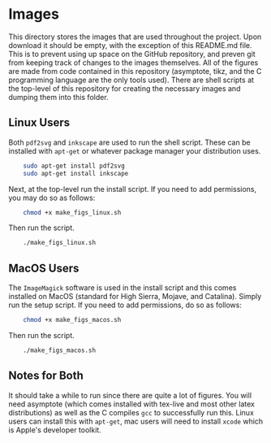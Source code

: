# Images
This directory stores the images that are used throughout the project. Upon
download it should be empty, with the exception of this README.md file. This is
to prevent using up space on the GitHub repository, and preven git from keeping
track of changes to the images themselves. All of the figures are made from code
contained in this repository (asymptote, tikz, and the C programming language
are the only tools used). There are shell scripts at the top-level of this
repository for creating the necessary images and dumping them into this folder.

## Linux Users
Both `pdf2svg` and `inkscape` are used to run the shell script. These can be
installed with `apt-get` or whatever package manager your distribution uses.
```Bash
    sudo apt-get install pdf2svg
    sudo apt-get install inkscape
```

Next, at the top-level run the install script. If you need to add permissions,
you may do so as follows:
```Bash
    chmod +x make_figs_linux.sh
```

Then run the script.
```Bash
    ./make_figs_linux.sh
```


## MacOS Users
The `ImageMagick` software is used in the install script and this comes
installed on MacOS (standard for High Sierra, Mojave, and Catalina). Simply run
the setup script. If you need to add permissions, do so as follows:

```Bash
    chmod +x make_figs_macos.sh
```

Then run the script.
```Bash
    ./make_figs_macos.sh
```

## Notes for Both
It should take a while to run since there are quite a lot of figures. You will
need asymptote (which comes installed with tex-live and most other latex
distributions) as well as the C compiles `gcc` to successfully run this. Linux
users can install this with `apt-get`, mac users will need to install `xcode`
which is Apple's developer toolkit.